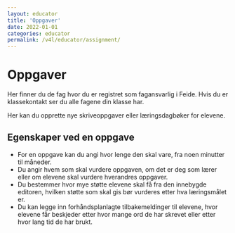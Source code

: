 ```yaml
---
layout: educator
title: 'Oppgaver'
date: 2022-01-01
categories: educator
permalink: /v4l/educator/assignment/
---
```


# Oppgaver

Her finner du de fag hvor du er registret som fagansvarlig i Feide. Hvis du er klassekontakt ser du alle fagene din klasse har.

Her kan du opprette nye skriveoppgaver eller læringsdagbøker for elevene.

## Egenskaper ved en oppgave

* For en oppgave kan du angi hvor lenge den skal vare, fra noen minutter til måneder.
* Du angir hvem som skal vurdere oppgaven, om det er deg som lærer eller om elevene skal vurdere hverandres oppgaver.
* Du bestemmer hvor mye støtte elevene skal få fra den innebygde editoren, hvilken støtte som skal gis bør vurderes etter hva læringsmålet er.
* Du kan legge inn forhåndsplanlagte tilbakemeldinger til elevene, hvor elevene får beskjeder etter hvor mange ord de har skrevet eller etter hvor lang tid de har brukt.
